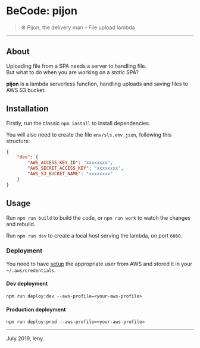 # BeCode: pijon

> ⚙️ Pijon, the delivery man - File upload lambda

* * *

## About

Uploading file from a SPA needs a server to handling file.  
But what to do when you are working on a _static_ SPA?

**pijon** is a lambda serverless function, handling uploads and saving files to AWS S3 bucket.

## Installation

Firstly, run the classic `npm install` to install dependencies.

You will also need to create the file `env/sls.env.json`, following this structure:

```json
{
	"dev": {
		"AWS_ACCESS_KEY_ID": "xxxxxxxx",
		"AWS_SECRET_ACCESS_KEY": "xxxxxxxx",
		"AWS_S3_BUCKET_NAME": "xxxxxxxx"
	}
}
```

## Usage

Run `npm run build` to build the code, or `npm run work` to watch the changes and rebuild.

Run `npm run dev` to create a local host serving the lambda, on port `6060`.

### Deployment

You need to have [setup](https://serverless.com/framework/docs/providers/aws/guide/credentials/) the appropriate user from AWS and stored it in your `~/.aws/credentials`.

#### Dev deployment

	npm run deploy:dev --aws-profile=<your-aws-profile>

#### Production deployment

	npm run deploy:prod --aws-profile=<your-aws-profile>

* * *

July 2019, leny.